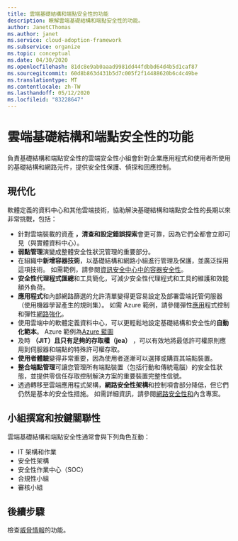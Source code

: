 ```yaml
---
title: 雲端基礎結構和端點安全性的功能
description: 瞭解雲端基礎結構和端點安全性的功能。
author: JanetCThomas
ms.author: janet
ms.service: cloud-adoption-framework
ms.subservice: organize
ms.topic: conceptual
ms.date: 04/30/2020
ms.openlocfilehash: 81dc8e9ab0aaad9981dd44fdbbd64d4b5d1caf87
ms.sourcegitcommit: 60d8b863d431b5d7c005f2f14488620b6c4c49be
ms.translationtype: MT
ms.contentlocale: zh-TW
ms.lasthandoff: 05/12/2020
ms.locfileid: "83228647"
---
```

# <a name="function-of-cloud-infrastructure-and-endpoint-security"></a>雲端基礎結構和端點安全性的功能

負責基礎結構和端點安全性的雲端安全性小組會針對企業應用程式和使用者所使用的基礎結構和網路元件，提供安全性保護、偵探和回應控制。

## <a name="modernization"></a>現代化

軟體定義的資料中心和其他雲端技術，協助解決基礎結構和端點安全性的長期以來非常挑戰，包括：

- 針對雲端裝載的資產 **，清查和設定錯誤探索**會更可靠，因為它們全都會立即可見（與實體資料中心）。
- **弱點管理**演變成整體安全性狀況管理的重要部分。
- 在組織中**新增容器技術**，以基礎結構和網路小組進行管理及保護，並廣泛採用這項技術。 如需範例，請參閱[資訊安全中心中的容器安全性](https://docs.microsoft.com/azure/security-center/container-security)。
- **安全性代理程式匯總**和工具簡化，可減少安全性代理程式和工具的維護和效能額外負荷。
- **應用程式**和內部網路篩選的允許清單變得更容易設定及部署雲端託管伺服器（使用機器學習產生的規則集）。 如需 Azure 範例，請參閱彈性[應用](https://docs.microsoft.com/azure/security-center/security-center-adaptive-application)程式控制和彈性[網路強化](https://docs.microsoft.com/azure/security-center/security-center-adaptive-network-hardening)。
- 使用雲端中的軟體定義資料中心，可以更輕鬆地設定基礎結構和安全性的**自動化範本**。 Azure 範例為[Azure 藍圖](https://docs.microsoft.com/azure/governance/blueprints/overview)
- 及時 **（JIT）且只有足夠的存取權（jea）** ，可以有效地將最低許可權原則應用到伺服器和端點的特殊許可權存取。
- **使用者體驗**變得非常重要，因為使用者逐漸可以選擇或購買其端點裝置。
- **整合端點管理**可讓您管理所有端點裝置（包括行動和傳統電腦）的安全性狀態，並提供零信任存取控制解決方案的重要裝置完整性信號。
- 透過轉移至雲端應用程式架構，**網路安全性架構**和控制項會部分降低，但它們仍然是基本的安全性措施。 如需詳細資訊，請參閱[網路安全性和](https://docs.microsoft.com/azure/architecture/framework/security/network-security-containment)內含專案。

## <a name="team-composition-and-key-relationships"></a>小組撰寫和按鍵關聯性

雲端基礎結構和端點安全性通常會與下列角色互動：

- IT 架構和作業
- 安全性架構
- 安全性作業中心（SOC）
- 合規性小組
- 審核小組

## <a name="next-steps"></a>後續步驟

檢查[威脅情報](./cloud-security-threat-intelligence.md)的功能。
